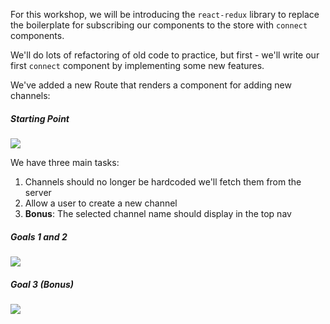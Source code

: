 For this workshop, we will be introducing the `react-redux` library to replace the boilerplate for subscribing our components to the store with `connect` components.

We'll do lots of refactoring of old code to practice, but first - we'll write our first `connect` component by implementing some new features.

We've added a new Route that renders a component for adding new channels:

<h5>Starting Point</h5>
<img src="https://learndotresources.s3.amazonaws.com/workshop/591c4d7633a48d0004c39898/reactredux-start.png" />

We have three main tasks:

1. Channels should no longer be hardcoded we'll fetch them from the server
2. Allow a user to create a new channel
3. **Bonus**: The selected channel name should display in the top nav

<h5>Goals 1 and 2</h5>
<img src="https://learndotresources.s3.amazonaws.com/workshop/591c4d7633a48d0004c39898/reactredux1-1.png" />

<h5>Goal 3 (Bonus)</h5>
<img src="https://learndotresources.s3.amazonaws.com/workshop/591c4d7633a48d0004c39898/reactredux2.png" />
